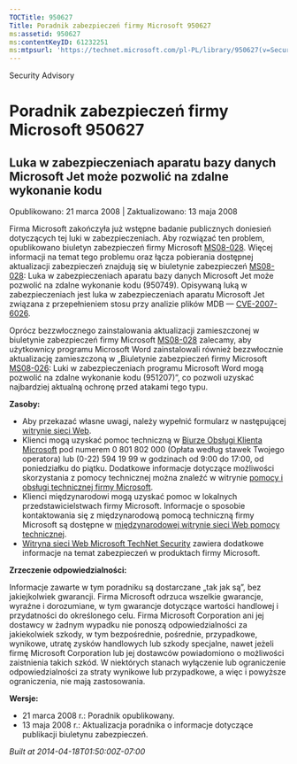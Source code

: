 ```yaml
---
TOCTitle: 950627
Title: Poradnik zabezpieczeń firmy Microsoft 950627
ms:assetid: 950627
ms:contentKeyID: 61232251
ms:mtpsurl: 'https://technet.microsoft.com/pl-PL/library/950627(v=Security.10)'
---
```


Security Advisory

Poradnik zabezpieczeń firmy Microsoft 950627
============================================

Luka w zabezpieczeniach aparatu bazy danych Microsoft Jet może pozwolić na zdalne wykonanie kodu
------------------------------------------------------------------------------------------------

Opublikowano: 21 marca 2008 | Zaktualizowano: 13 maja 2008

Firma Microsoft zakończyła już wstępne badanie publicznych doniesień dotyczących tej luki w zabezpieczeniach. Aby rozwiązać ten problem, opublikowano biuletyn zabezpieczeń firmy Microsoft [MS08-028](http://go.microsoft.com/fwlink/?linkid=114750). Więcej informacji na temat tego problemu oraz łącza pobierania dostępnej aktualizacji zabezpieczeń znajdują się w biuletynie zabezpieczeń [MS08-028](http://go.microsoft.com/fwlink/?linkid=114750): Luka w zabezpieczeniach aparatu bazy danych Microsoft Jet może pozwolić na zdalne wykonanie kodu (950749). Opisywaną luką w zabezpieczeniach jest luka w zabezpieczeniach aparatu Microsoft Jet związana z przepełnieniem stosu przy analizie plików MDB — [CVE-2007-6026](http://www.cve.mitre.org/cgi-bin/cvename.cgi?name=cve-2007-6026).

Oprócz bezzwłocznego zainstalowania aktualizacji zamieszczonej w biuletynie zabezpieczeń firmy Microsoft [MS08-028](http://go.microsoft.com/fwlink/?linkid=114750) zalecamy, aby użytkownicy programu Microsoft Word zainstalowali również bezzwłocznie aktualizację zamieszczoną w „Biuletynie zabezpieczeń firmy Microsoft [MS08-026](http://go.microsoft.com/fwlink/?linkid=117295): Luki w zabezpieczeniach programu Microsoft Word mogą pozwolić na zdalne wykonanie kodu (951207)”, co pozwoli uzyskać najbardziej aktualną ochronę przed atakami tego typu.

**Zasoby:**

-   Aby przekazać własne uwagi, należy wypełnić formularz w następującej [witrynie sieci Web](https://support.microsoft.com/common/survey.aspx?scid=sw;en;1257&amp;showpage=1&amp;ws=technet&amp;sd=tech).
-   Klienci mogą uzyskać pomoc techniczną w [Biurze Obsługi Klienta Microsoft](http://go.microsoft.com/fwlink/?linkid=21131) pod numerem 0 801 802 000 (Opłata według stawek Twojego operatora) lub (0-22) 594 19 99 w godzinach od 9:00 do 17:00, od poniedziałku do piątku. Dodatkowe informacje dotyczące możliwości skorzystania z pomocy technicznej można znaleźć w witrynie [pomocy i obsługi technicznej firmy Microsoft](http://support.microsoft.com/).
-   Klienci międzynarodowi mogą uzyskać pomoc w lokalnych przedstawicielstwach firmy Microsoft. Informacje o sposobie kontaktowania się z międzynarodową pomocą techniczną firmy Microsoft są dostępne w [międzynarodowej witrynie sieci Web pomocy technicznej](http://go.microsoft.com/fwlink/?linkid=21155).
-   [Witryna sieci Web Microsoft TechNet Security](http://go.microsoft.com/fwlink/?linkid=21132) zawiera dodatkowe informacje na temat zabezpieczeń w produktach firmy Microsoft.

**Zrzeczenie odpowiedzialności:**

Informacje zawarte w tym poradniku są dostarczane „tak jak są”, bez jakiejkolwiek gwarancji. Firma Microsoft odrzuca wszelkie gwarancje, wyraźne i dorozumiane, w tym gwarancje dotyczące wartości handlowej i przydatności do określonego celu. Firma Microsoft Corporation ani jej dostawcy w żadnym wypadku nie ponoszą odpowiedzialności za jakiekolwiek szkody, w tym bezpośrednie, pośrednie, przypadkowe, wynikowe, utratę zysków handlowych lub szkody specjalne, nawet jeżeli firmę Microsoft Corporation lub jej dostawców powiadomiono o możliwości zaistnienia takich szkód. W niektórych stanach wyłączenie lub ograniczenie odpowiedzialności za straty wynikowe lub przypadkowe, a więc i powyższe ograniczenia, nie mają zastosowania.

**Wersje:**

-   21 marca 2008 r.: Poradnik opublikowany.
-   13 maja 2008 r.: Aktualizacja poradnika o informacje dotyczące publikacji biuletynu zabezpieczeń.

*Built at 2014-04-18T01:50:00Z-07:00*
